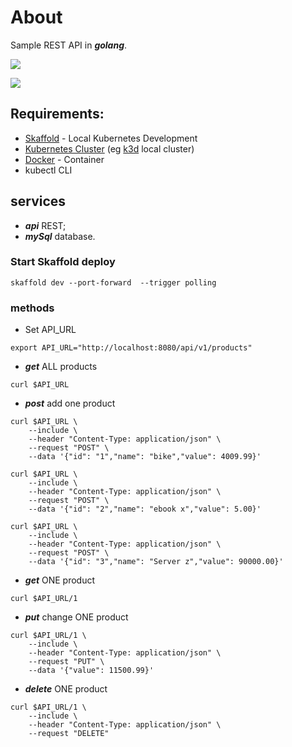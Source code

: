 # About
Sample REST API in ***golang***.

![](https://img.shields.io/github/last-commit/rogeriorocha/api-product-go)

![](https://img.shields.io/github/commit-activity/m/rogeriorocha/api-product-go)

<!--
## ⚡ Technologies
![Tekton](https://img.shields.io/badge/-Tekton-FD495C?style=flat-square&logo=tekton&logoColor=white)

![ArgoCD](https://img.shields.io/badge/-Argo-red?style=flat-square&logo=argocd&logoColor=white)

![Kubernetes](https://img.shields.io/badge/-Kubernetes-blue?style=flat-square&logo=kubernetes&logoColor=white)
![Docker](https://img.shields.io/badge/-Docker-white?style=flat-square&logo=docker&logoColor=blue)
![Golang](https://img.shields.io/badge/-GO-white?style=flat-square&logo=go&logoColor=311C87)
![MySQL](https://img.shields.io/badge/-MySQL-black?style=flat-square&logo=mysql)

![GitHub](https://img.shields.io/badge/-GitHub-181717?style=flat-square&logo=github)
-->


## Requirements:
- [Skaffold](https://skaffold.dev/) - Local Kubernetes Development
- [Kubernetes Cluster](https://kubernetes.io/docs/concepts/overview/what-is-kubernetes/) (eg [k3d](https://k3d.io/) local cluster)
- [Docker](https://www.docker.com/) - Container
- kubectl CLI




## services
* ***api*** REST;
* ***mySql*** database.
 
### Start Skaffold deploy
```shell=
skaffold dev --port-forward  --trigger polling
```

### methods

* Set API_URL
```shell=
export API_URL="http://localhost:8080/api/v1/products"
```

* ***get*** ALL products
```shell=
curl $API_URL
```

* ***post*** add one product
```shell=
curl $API_URL \
    --include \
    --header "Content-Type: application/json" \
    --request "POST" \
    --data '{"id": "1","name": "bike","value": 4009.99}'

curl $API_URL \
    --include \
    --header "Content-Type: application/json" \
    --request "POST" \
    --data '{"id": "2","name": "ebook x","value": 5.00}'

curl $API_URL \
    --include \
    --header "Content-Type: application/json" \
    --request "POST" \
    --data '{"id": "3","name": "Server z","value": 90000.00}'
````
* ***get*** ONE product
```shell=
curl $API_URL/1

````
* ***put*** change ONE product
```shell=
curl $API_URL/1 \
    --include \
    --header "Content-Type: application/json" \
    --request "PUT" \
    --data '{"value": 11500.99}'    
````
* ***delete*** ONE product
```shell=
curl $API_URL/1 \
    --include \
    --header "Content-Type: application/json" \
    --request "DELETE"
    
```
